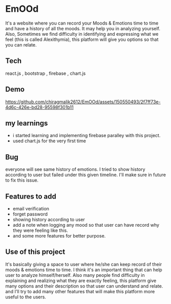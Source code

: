 # EmOOd
It's a website where you can record your Moods & Emotions time to time and have a history of all the moods. It may help you in analyzing yourself. Also, Sometimes we find difficulty in identifying and expressing what we feel (this is called Alexithymia), this platform will give you options so that you can relate.

## Tech
react.js , bootstrap , firebase , chart.js

## Demo
https://github.com/chiragmalik2612/EmOOd/assets/150550493/2f7ff73e-4d6c-426e-bd28-95598f301b11

## my learnings
* i started learning and implementing firebase paralley with this project.
* used chart.js for the very first time

## Bug
everyone will see same history of emotions. I tried to show history according to user but failed under this given timeline. I'll make sure in future to fix this issue.

## Features to add
* email verification
* forget password
* showing history according to user
* add a note when logging any mood so that user can have record why they were feeling like this.
* and some more features for better purpose.

## Use of this project
It's basically giving a space to user where he/she can keep record of their moods & emotions time to time. I think it's an important thing that can help user to analyze himself/herself.
Also many people find difficulty in explaining and realizing what they are exactly feeling, this platform give many options and their description so that user can understand and relate.
and I'll try to add many other features that will make this platform more useful to the users.
  

